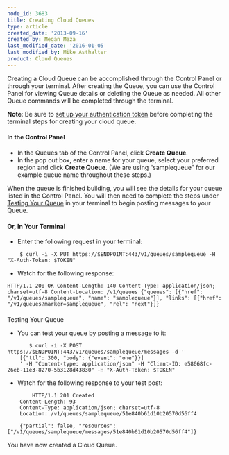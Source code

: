 ```yaml
---
node_id: 3683
title: Creating Cloud Queues
type: article
created_date: '2013-09-16'
created_by: Megan Meza
last_modified_date: '2016-01-05'
last_modified_by: Mike Asthalter
product: Cloud Queues
---
```


Creating a Cloud Queue can be accomplished through the Control Panel or
through your terminal.  After creating the Queue, you can use the
Control Panel for viewing Queue details or deleting the Queue as
needed.  All other Queue commands will be completed through the
terminal.

**Note**: Be sure to [set up your authentication
token](/how-to/cloud-queues-curl-cookbook)
before completing the terminal steps for creating your cloud queue.

#### In the Control Panel

-   In the Queues tab of the Control Panel, click **Create Queue**.
-   In the pop out box, enter a name for your queue, select your
    preferred region and click **Create Queue**. (We are using
    &ldquo;samplequeue&rdquo; for our example queue name throughout these steps.)

When the queue is finished building, you will see the details for your
queue listed in the Control Panel. You will then need to complete the
steps under [Testing Your
Queue](/how-to/cloud-queues-curl-cookbook)
in your terminal to begin posting messages to your Queue.

#### Or, In Your Terminal

-   Enter the following request in your terminal:

<!-- -->

        $ curl -i -X PUT https://$ENDPOINT:443/v1/queues/samplequeue -H "X-Auth-Token: $TOKEN"

-   Watch for the following response:

<!-- -->

    HTTP/1.1 200 OK Content-Length: 140 Content-Type: application/json; charset=utf-8 Content-Location: /v1/queues {"queues": [{"href": "/v1/queues/samplequeue", "name": "samplequeue"}], "links": [{"href": "/v1/queues?marker=samplequeue", "rel": "next"}]}

####
Testing Your Queue

-   You can test your queue by posting a message to it:

<!-- -->

           $ curl -i -X POST https://$ENDPOINT:443/v1/queues/samplequeue/messages -d '
        [{"ttl": 300, "body": {"event": "one"}}]
        ' -H "Content-type: application/json" -H "Client-ID: e58668fc-26eb-11e3-8270-5b3128d43830" -H "X-Auth-Token: $TOKEN"

-   Watch for the following response to your test post:

<!-- -->

            HTTP/1.1 201 Created
        Content-Length: 93
        Content-Type: application/json; charset=utf-8
        Location: /v1/queues/samplequeue/51e840b61d10b20570d56ff4

        {"partial": false, "resources": ["/v1/queues/samplequeue/messages/51e840b61d10b20570d56ff4"]}

You have now created a Cloud Queue.

